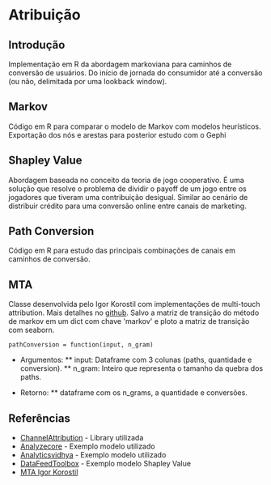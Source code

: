 # Atribuição

## Introdução
Implementação em R da abordagem markoviana para caminhos de conversão de usuários. Do início de jornada do consumidor até a conversão (ou não, delimitada por uma lookback window).

## Markov
Código em R para comparar o modelo de Markov com modelos heurísticos. Exportação dos nós e arestas para posterior estudo com o Gephi

## Shapley Value
Abordagem baseada no conceito da teoria de jogo cooperativo. É uma solução que resolve o problema de dividir o payoff de um jogo entre os jogadores que tiveram uma contribuição desigual. Similar ao cenário de distribuir crédito para uma conversão online entre canais de marketing.

## Path Conversion
Código em R para estudo das principais combinações de canais em caminhos de conversão.

## MTA
Classe desenvolvida pelo Igor Korostil com implementações de multi-touch attribution. Mais detalhes no [github](https://github.com/eeghor/mta). Salvo a matriz de transição do método de markov em um dict com chave 'markov' e ploto a matriz de transição com seaborn.

```
pathConversion = function(input, n_gram)
```

* Argumentos: 
** input: Dataframe com 3 colunas (paths, quantidade e conversion).
** n_gram: Inteiro que representa o tamanho da quebra dos paths.

* Retorno:
** dataframe com os n_grams, a quantidade e conversões.

## Referências
* [ChannelAttribution](https://cran.r-project.org/web/packages/ChannelAttribution/ChannelAttribution.pdf) - Library utilizada
* [Analyzecore](https://analyzecore.com/2016/08/03/attribution-model-r-part-1/) - Exemplo modelo utilizado
* [Analyticsvidhya](https://www.analyticsvidhya.com/blog/2018/01/channel-attribution-modeling-using-markov-chains-in-r/) - Exemplo modelo utilizado
* [DataFeedToolbox](http://datafeedtoolbox.com/attribution-theory-the-two-best-models-for-algorithmic-marketing-attribution-implemented-in-apache-spark-and-r/) - Exemplo modelo Shapley Value
* [MTA Igor Korostil](https://github.com/eeghor/mta)
